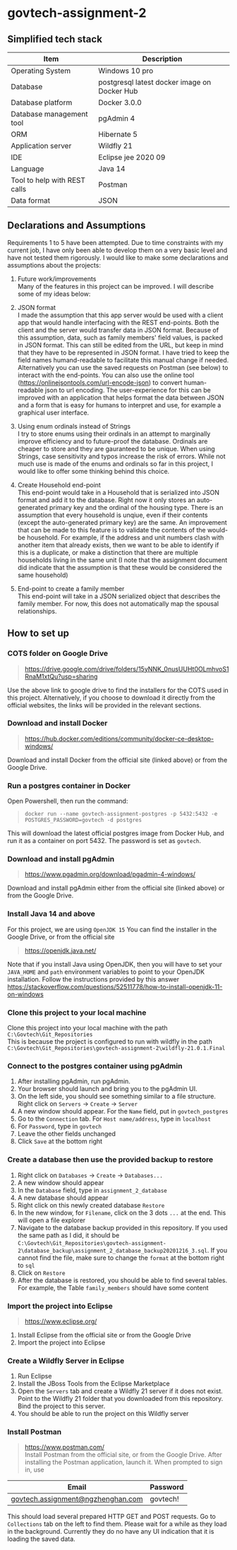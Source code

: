 # govtech-assignment-2
 
## Simplified tech stack  
Item | Description
------------ | -------------
Operating System | Windows 10 pro
Database| postgresql latest docker image on Docker Hub
Database platform| Docker 3.0.0
Database management tool| pgAdmin 4
ORM | Hibernate 5
Application server| Wildfly 21
IDE | Eclipse jee 2020 09
Language | Java 14
Tool to help with REST calls | Postman
Data format | JSON

## Declarations and Assumptions
Requirements 1 to 5 have been attempted. Due to time constraints with my current job, I have only been able to develop them on a very basic level and have not tested them rigorously. I would like to make some declarations and assumptions about the projects:  
  
1.  Future work/improvements  
Many of the features in this project can be improved. I will describe some of my ideas below:

2.  JSON format  
I made the assumption that this app server would be used with a client app that would handle interfacing with the REST end-points. Both the client and the server would transfer data in JSON format. Because of this assumption, data, such as family members' field values, is packed in JSON format. This can still be edited from the URL, but keep in mind that they have to be represented in JSON format. I have tried to keep the field names humand-readable to facilitate this manual change if needed. Alternatively you can use the saved requests on Postman (see below) to interact with the end-points. You can also use the online tool (https://onlinejsontools.com/url-encode-json) to convert human-readable json to url encoding. The user-experience for this can be improved with an application that helps format the data between JSON and a form that is easy for humans to interpret and use, for example a graphical user interface. 
  
3.  Using enum ordinals instead of Strings  
I try to store enums using their ordinals in an attempt to marginally improve efficiency and to future-proof the database. Ordinals are cheaper to store and they are gauranteed to be unique. When using Strings, case sensitivity and typos increase the risk of errors. While not much use is made of the enums and ordinals so far in this project, I would like to offer some thinking behind this choice.     
  
4.  Create Household end-point  
This end-point would take in a Household that is serialized into JSON format and add it to the database. Right now it only stores an auto-generated primary key and the ordinal of the housing type. There is an assumption that every household is unqiue, even if their contents (except the auto-generated primary key) are the same. An improvement that can be made to this feature is to validate the contents of the would-be household. For example, if the address and unit numbers clash with another item that already exists, then we want to be able to identify if this is a duplicate, or make a distinction that there are multiple households living in the same unit (I note that the assignment document did indicate that the assumption is that these would be considered the same household)     
  
5.  End-point to create a family member  
This end-point will take in a JSON serialized object that describes the family member. For now, this does not automatically map the spousal relationships. 


## How to set up
  
### COTS folder on Google Drive
>https://drive.google.com/drive/folders/15yNNK_0nusUUHt0OLmhvoS1RnaM1xtQu?usp=sharing

Use the above link to google drive to find the installers for the COTS used in this project. Alternatively, if you choose to download it directly from the official websites, the links will be provided in the relevant sections.
  
### Download and install Docker
>https://hub.docker.com/editions/community/docker-ce-desktop-windows/

Download and install Docker from the official site (linked above) or from the Google Drive.
  
### Run a postgres container in Docker
Open Powershell, then run the command:

>`docker run --name govtech-assignment-postgres -p 5432:5432 -e POSTGRES_PASSWORD=govtech -d postgres`

This will download the latest official postgres image from Docker Hub, and run it as a container on port 5432. The password is set as `govtech`.
  
### Download and install pgAdmin
>https://www.pgadmin.org/download/pgadmin-4-windows/

Download and install pgAdmin either from the official site (linked above) or from the Google Drive.
  
### Install Java 14 and above
For this project, we are using `OpenJDK 15`
You can find the installer in the Google Drive, or from the official site 
>https://openjdk.java.net/  
  
Note that if you install Java using OpenJDK, then you will have to set your `JAVA_HOME` and `path` environment variables to point to your OpenJDK installation. Follow the instructions provided by this answer https://stackoverflow.com/questions/52511778/how-to-install-openjdk-11-on-windows
  
### Clone this project to your local machine
Clone this project into your local machine with the path `C:\Govtech\Git_Repositories`  
This is because the project is configured to run with wildfly in the path `C:\Govtech\Git_Repositories\govtech-assignment-2\wildfly-21.0.1.Final`  
  
### Connect to the postgres container using pgAdmin
1. After installing pgAdmin, run pgAdmin.  
2. Your browser should launch and bring you to the pgAdmin UI.  
3. On the left side, you should see something similar to a file structure. Right click on `Servers` -> `Create` -> `Server`  
4. A new window should appear. For the `Name` field, put in `govtech_postgres`  
5. Go to the `Connection` tab. For `Host name/address`, type in `localhost`  
6. For `Password`, type in `govtech`  
7. Leave the other fields unchanged  
8. Click `Save` at the bottom right  
  
### Create a database then use the provided backup to restore 
1. Right click on `Databases` -> `Create` -> `Databases...`  
2. A new window should appear  
3. In the `Database` field, type in `assignment_2_database`  
4. A new database should appear  
5. Right click on this newly created database `Restore`  
6. In the new window, for `Filename`, click on the 3 dots `...` at the end. This will open a file explorer  
7. Navigate to the database backup provided in this repository. If you used the same path as I did, it should be `C:\Govtech\Git_Repositories\govtech-assignment-2\database_backup\assignment_2_database_backup20201216_3.sql`. If you cannot find the file, make sure to change the `format` at the bottom right to `sql`  
8. Click on `Restore`  
9. After the database is restored, you should be able to find several tables. For example, the Table `family_members` should have some content  

### Import the project into Eclipse  
> https://www.eclipse.org/
1. Install Eclipse from the official site or from the Google Drive
2. Import the project into Eclipse  
  
  
### Create a Wildfly Server in Eclipse
1. Run Eclipse
2. Install the JBoss Tools from the Eclipse Marketplace 
3. Open the `Servers` tab and create a Wildfly 21 server if it does not exist. Point to the Wildfly 21 folder that you downloaded from this repository. Bind the project to this server. 
4. You should be able to run the project on this Wildfly server


### Install Postman
> https://www.postman.com/  
Install Postman from the official site, or from the Google Drive. After installing the Postman application, launch it. When prompted to sign in, use 

Email | Password
------------ | -------------
govtech.assignment@ngzhenghan.com | govtech!

This should load several prepared HTTP GET and POST requests. Go to `Collections` tab on the left to find them. Please wait for a while as they load in the background. Currently they do no have any UI indication that it is loading the saved data.  
